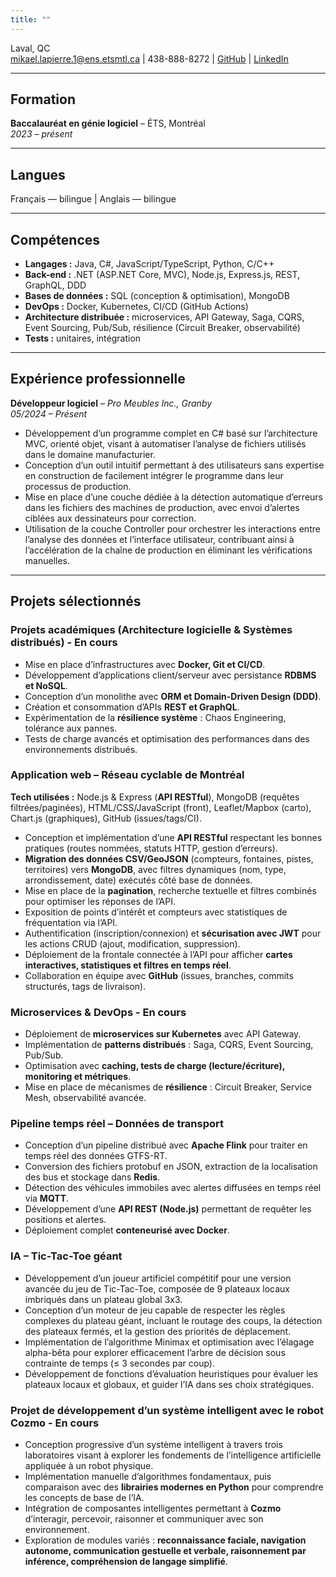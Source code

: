 ```yaml
---
title: ""
---
```


Laval, QC  
mikael.lapierre.1@ens.etsmtl.ca | 438-888-8272  | [GitHub](https://github.com/miklap) | [LinkedIn](https://linkedin.com/in/mikael-lapierre)

---

## Formation

**Baccalauréat en génie logiciel** – ÉTS, Montréal  
*2023 – présent*  

---

## Langues

Français — bilingue | Anglais — bilingue  

---
## Compétences

- **Langages :** Java, C#, JavaScript/TypeScript, Python, C/C++  
- **Back-end :** .NET (ASP.NET Core, MVC), Node.js, Express.js, REST, GraphQL, DDD  
- **Bases de données :** SQL (conception & optimisation), MongoDB  
- **DevOps :** Docker, Kubernetes, CI/CD (GitHub Actions)  
- **Architecture distribuée :** microservices, API Gateway, Saga, CQRS, Event Sourcing, Pub/Sub, résilience (Circuit Breaker, observabilité)  
- **Tests :** unitaires, intégration  

---

## Expérience professionnelle

**Développeur logiciel** – *Pro Meubles Inc., Granby*  
*05/2024 – Présent*  
- Développement d’un programme complet en C# basé sur l’architecture MVC, orienté objet, visant à automatiser l’analyse de fichiers utilisés dans le domaine manufacturier.  
- Conception d’un outil intuitif permettant à des utilisateurs sans expertise en construction de facilement intégrer le programme dans leur processus de production.  
- Mise en place d’une couche dédiée à la détection automatique d’erreurs dans les fichiers des machines de production, avec envoi d’alertes ciblées aux dessinateurs pour correction.  
- Utilisation de la couche Controller pour orchestrer les interactions entre l’analyse des données et l’interface utilisateur, contribuant ainsi à l’accélération de la chaîne de production en éliminant les vérifications manuelles.  

---

## Projets sélectionnés

### Projets académiques (Architecture logicielle & Systèmes distribués) - En cours
- Mise en place d’infrastructures avec **Docker, Git et CI/CD**.  
- Développement d’applications client/serveur avec persistance **RDBMS et NoSQL**.  
- Conception d’un monolithe avec **ORM et Domain-Driven Design (DDD)**.  
- Création et consommation d’APIs **REST et GraphQL**.  
- Expérimentation de la **résilience système** : Chaos Engineering, tolérance aux pannes.  
- Tests de charge avancés et optimisation des performances dans des environnements distribués.  

### Application web – Réseau cyclable de Montréal
**Tech utilisées :** Node.js & Express (**API RESTful**), MongoDB (requêtes filtrées/paginées), HTML/CSS/JavaScript (front), Leaflet/Mapbox (carto), Chart.js (graphiques), GitHub (issues/tags/CI).  
- Conception et implémentation d’une **API RESTful** respectant les bonnes pratiques (routes nommées, statuts HTTP, gestion d’erreurs).  
- **Migration des données CSV/GeoJSON** (compteurs, fontaines, pistes, territoires) vers **MongoDB**, avec filtres dynamiques (nom, type, arrondissement, date) exécutés côté base de données.  
- Mise en place de la **pagination**, recherche textuelle et filtres combinés pour optimiser les réponses de l’API.  
- Exposition de points d’intérêt et compteurs avec statistiques de fréquentation via l’API.  
- Authentification (inscription/connexion) et **sécurisation avec JWT** pour les actions CRUD (ajout, modification, suppression).  
- Déploiement de la frontale connectée à l’API pour afficher **cartes interactives, statistiques et filtres en temps réel**.  
- Collaboration en équipe avec **GitHub** (issues, branches, commits structurés, tags de livraison).  

### Microservices & DevOps - En cours
- Déploiement de **microservices sur Kubernetes** avec API Gateway.  
- Implémentation de **patterns distribués** : Saga, CQRS, Event Sourcing, Pub/Sub.  
- Optimisation avec **caching, tests de charge (lecture/écriture), monitoring et métriques**.  
- Mise en place de mécanismes de **résilience** : Circuit Breaker, Service Mesh, observabilité avancée.

### Pipeline temps réel – Données de transport
- Conception d’un pipeline distribué avec **Apache Flink** pour traiter en temps réel des données GTFS-RT.  
- Conversion des fichiers protobuf en JSON, extraction de la localisation des bus et stockage dans **Redis**.  
- Détection des véhicules immobiles avec alertes diffusées en temps réel via **MQTT**.  
- Développement d’une **API REST (Node.js)** permettant de requêter les positions et alertes.  
- Déploiement complet **conteneurisé avec Docker**.  

### IA – Tic-Tac-Toe géant
- Développement d’un joueur artificiel compétitif pour une version avancée du jeu de Tic-Tac-Toe, composée de 9 plateaux locaux imbriqués dans un plateau global 3x3. 
- Conception d’un moteur de jeu capable de respecter les règles complexes du plateau géant, incluant le routage des coups, la détection des plateaux fermés, et la gestion des priorités de déplacement.
- Implémentation de l’algorithme Minimax et optimisation avec l’élagage alpha-bêta pour explorer efficacement l’arbre de décision sous contrainte de temps (≤ 3 secondes par coup).
- Développement de fonctions d’évaluation heuristiques pour évaluer les plateaux locaux et globaux, et guider l’IA dans ses choix stratégiques.

### Projet de développement d’un système intelligent avec le robot Cozmo - En cours
- Conception progressive d’un système intelligent à travers trois laboratoires visant à explorer les fondements de l’intelligence artificielle appliquée à un robot physique.  
- Implémentation manuelle d’algorithmes fondamentaux, puis comparaison avec des **librairies modernes en Python** pour comprendre les concepts de base de l’IA.  
- Intégration de composantes intelligentes permettant à **Cozmo** d’interagir, percevoir, raisonner et communiquer avec son environnement.  
- Exploration de modules variés : **reconnaissance faciale, navigation autonome, communication gestuelle et verbale, raisonnement par inférence, compréhension de langage simplifié**.  





